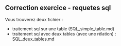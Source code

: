 ## Correction exercice - requetes sql

Vous trouverez deux fichier :
- traitement sql sur une table (SQL_simple_table.md)
- traitement sql avec deux tables (avec une rélation) : SQL_deux_tables.md
